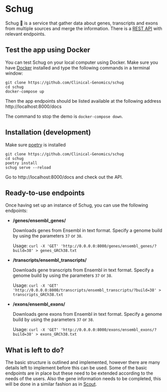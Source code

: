# Schug

Schug :stew: is a service that gather data about genes, transcripts and exons from multiple sources and merge the
information. There is a [REST API][rest-api] with relevant endpoints.

## Test the app using Docker

You can test Schug on your local computer using Docker. Make sure you have [Docker][docker] installed and type the following commands in a terminal window:

```
git clone https://github.com/Clinical-Genomics/schug
cd schug
docker-compose up
```

Then the app endpoints should be listed available at the following address http://localhost:8000/docs

The command to stop the demo is `docker-compose down`.


## Installation (development)

Make sure [poetry][poetry] is installed

```
git clone https://github.com/Clinical-Genomics/schug
cd schug
poetry install
schug serve --reload
```
Go to http://localhost:8000/docs and check out the API.

## Ready-to-use endpoints

Once having set up an instance of Schug, you can use the following endpoints:

 - **/genes/ensembl_genes/**

   Downloads genes from Ensembl in text format. Specify a genome build by using the parameters `37` or `38`.

   Usage: `curl -X 'GET' 'http://0.0.0.0:8000/genes/ensembl_genes/?build=38' > genes_GRCh38.txt`

 - **/transcripts/ensembl_transcripts/**

   Downloads gene transcripts from Ensembl in text format. Specify a genome build by using the parameters `37` or `38`.

   Usage: `curl -X 'GET' 'http://0.0.0.0:8000/transcripts/ensembl_transcripts/?build=38' > transcripts_GRCh38.txt`

 - **/exons/ensembl_exons/**

   Downloads gene exons from Ensembl in text format. Specify a genome build by using the parameters `37` or `38`.

   Usage: `curl -X 'GET' 'http://0.0.0.0:8000/exons/ensembl_exons/?build=38' > exons_GRCh38.txt`

## What is left to do?

The basic structure is outlined and implemented, however there are many details left to implement before
this can be used.
Some of the basic endpoints are in place but these need to be extended according to the needs of the
users. Also the gene information needs to be completed, this will be done in a similar fashion as in
[Scout][scout-genes].

[docker]: https://www.docker.com/
[poetry]: https://python-poetry.org/docs/basic-usage/
[rest-api]: https://realpython.com/api-integration-in-python/
[scout-genes]: https://github.com/Clinical-Genomics/scout/blob/121e9577aaf837eadd6b0e231e0fc5f3e187b920/scout/load/setup.py#L41
